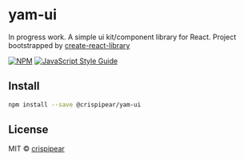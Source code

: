 # yam-ui

In progress work.
A simple ui kit/component library for React.
Project bootstrapped by [create-react-library](https://github.com/transitive-bullshit/create-react-library)

[![NPM](https://img.shields.io/npm/v/@crispipear/yam-ui.svg)](https://www.npmjs.com/package/@crispipear/yam-ui) [![JavaScript Style Guide](https://img.shields.io/badge/code_style-standard-brightgreen.svg)](https://standardjs.com)

## Install

```bash
npm install --save @crispipear/yam-ui
```

## License

MIT © [crispipear](https://github.com/crispipear)
